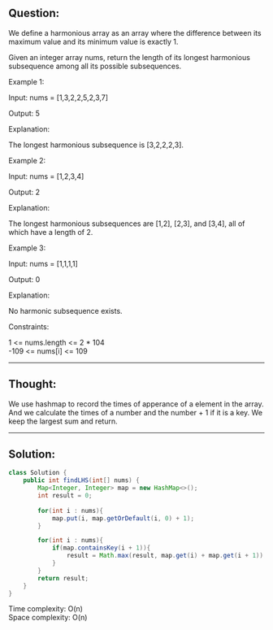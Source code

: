 ## Question:

We define a harmonious array as an array where the difference between its maximum value and its minimum value is exactly 1.  

Given an integer array nums, return the length of its longest harmonious subsequence among all its possible subsequences.   

Example 1:  

Input: nums = [1,3,2,2,5,2,3,7]  

Output: 5  

Explanation:  

The longest harmonious subsequence is [3,2,2,2,3].  

Example 2:  

Input: nums = [1,2,3,4]  

Output: 2  

Explanation:  

The longest harmonious subsequences are [1,2], [2,3], and [3,4], all of which have a length of 2.  

Example 3:  

Input: nums = [1,1,1,1]  

Output: 0  

Explanation:  

No harmonic subsequence exists.   

Constraints:  

1 <= nums.length <= 2 * 104  
-109 <= nums[i] <= 109  

---
## Thought:
We use hashmap to record the times of apperance of a element in the array. And we calculate the times of a number and the number + 1 if it is a key. 
We keep the largest sum and return.

---
## Solution:
```Java
class Solution {
    public int findLHS(int[] nums) {
        Map<Integer, Integer> map = new HashMap<>();
        int result = 0;
        
        for(int i : nums){
            map.put(i, map.getOrDefault(i, 0) + 1);
        }

        for(int i : nums){
            if(map.containsKey(i + 1)){
                result = Math.max(result, map.get(i) + map.get(i + 1));
            }
        }
        return result;
    }
}
```
Time complexity: O(n)  
Space complexity: O(n)
